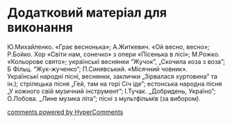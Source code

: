 <div id="hypercomments_widget" class="js-hypercomments-widget invisible"></div>

# Додатковий матеріал для виконання

Ю.Михайленко. «Грає веснонька»; А.Житкевич. «Ой весно, весно»; Р.Бойко. Хор «Світи нам, сонечко» з опери «Пісенька в лісі»; М.Рожко. «Кольорове свято»;  українські веснянки “Жучок”, „Скочила коза з воза”; Б Фільц. “Жук-жученко”; П.Синявський. «Місячний човник». <br>
Українські народні пісні, веснянки, заклички  „Зірвалася хуртовина” та ін.); стрілецька пісня „Гей, там на горі Січ іде”; естонська народна пісня „У кожного свій музичний інструмент”; І.Тучак. „Добридень, Україно”; О.Лобова. „Лине музика літа”; пісні з мультфільмів (за вибором). 

<div class="js-hypercomments-container">
    <a href="http://hypercomments.com" class="hc-link" title="comments widget">comments powered by HyperComments</a>
</div>